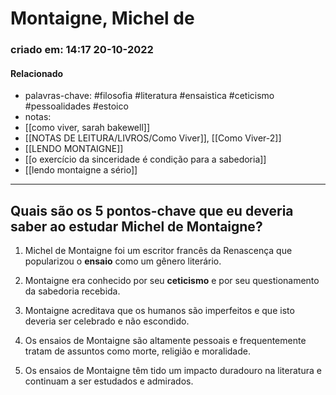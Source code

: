 # Montaigne, Michel de
### criado em: 14:17 20-10-2022

#### Relacionado
- palavras-chave: #filosofia #literatura #ensaistica #ceticismo #pessoalidades #estoico
- notas:
- [[como viver, sarah bakewell]]
- [[NOTAS DE LEITURA/LIVROS/Como Viver]], [[Como Viver-2]]
- [[LENDO MONTAIGNE]]
- [[o exercício da sinceridade é condição para a sabedoria]]
- [[lendo montaigne a sério]]
---
## Quais são os 5 pontos-chave que eu deveria saber ao estudar Michel de Montaigne?

1. Michel de Montaigne foi um escritor francês da Renascença que popularizou o **ensaio** como um gênero literário.

2. Montaigne era conhecido por seu **ceticismo** e por seu questionamento da sabedoria recebida.

3. Montaigne acreditava que os humanos são imperfeitos e que isto deveria ser celebrado e não escondido.

4. Os ensaios de Montaigne são altamente pessoais e frequentemente tratam de assuntos como morte, religião e moralidade.

5. Os ensaios de Montaigne têm tido um impacto duradouro na literatura e continuam a ser estudados e admirados.


